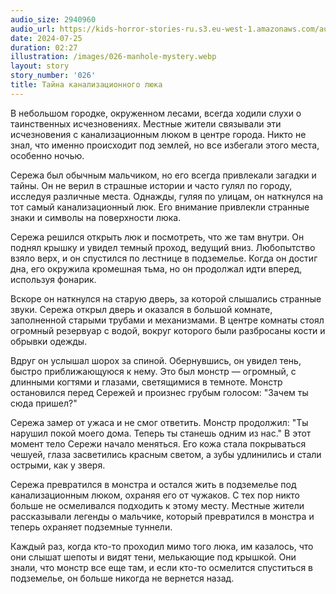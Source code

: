 ```yaml
---
audio_size: 2940960
audio_url: https://kids-horror-stories-ru.s3.eu-west-1.amazonaws.com/audio/026-manhole-mystery.mp3
date: 2024-07-25
duration: 02:27
illustration: /images/026-manhole-mystery.webp
layout: story
story_number: '026'
title: Тайна канализационного люка
---
```


В небольшом городке, окруженном лесами, всегда ходили слухи о таинственных исчезновениях. Местные жители связывали эти исчезновения с канализационным люком в центре города. Никто не знал, что именно происходит под землей, но все избегали этого места, особенно ночью.

Сережа был обычным мальчиком, но его всегда привлекали загадки и тайны. Он не верил в страшные истории и часто гулял по городу, исследуя различные места. Однажды, гуляя по улицам, он наткнулся на тот самый канализационный люк. Его внимание привлекли странные знаки и символы на поверхности люка.

Сережа решился открыть люк и посмотреть, что же там внутри. Он поднял крышку и увидел темный проход, ведущий вниз. Любопытство взяло верх, и он спустился по лестнице в подземелье. Когда он достиг дна, его окружила кромешная тьма, но он продолжал идти вперед, используя фонарик.

Вскоре он наткнулся на старую дверь, за которой слышались странные звуки. Сережа открыл дверь и оказался в большой комнате, заполненной старыми трубами и механизмами. В центре комнаты стоял огромный резервуар с водой, вокруг которого были разбросаны кости и обрывки одежды.

Вдруг он услышал шорох за спиной. Обернувшись, он увидел тень, быстро приближающуюся к нему. Это был монстр — огромный, с длинными когтями и глазами, светящимися в темноте. Монстр остановился перед Сережей и произнес грубым голосом: "Зачем ты сюда пришел?"

Сережа замер от ужаса и не смог ответить. Монстр продолжил: "Ты нарушил покой моего дома. Теперь ты станешь одним из нас." В этот момент тело Сережи начало меняться. Его кожа стала покрываться чешуей, глаза засветились красным светом, а зубы удлинились и стали острыми, как у зверя.

Сережа превратился в монстра и остался жить в подземелье под канализационным люком, охраняя его от чужаков. С тех пор никто больше не осмеливался подходить к этому месту. Местные жители рассказывали легенды о мальчике, который превратился в монстра и теперь охраняет подземные туннели.

Каждый раз, когда кто-то проходил мимо того люка, им казалось, что они слышат шепоты и видят тени, мелькающие под крышкой. Они знали, что монстр все еще там, и если кто-то осмелится спуститься в подземелье, он больше никогда не вернется назад.